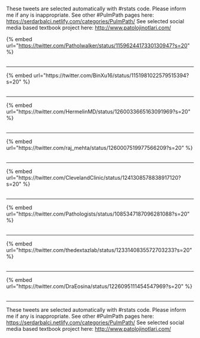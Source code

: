 

These tweets are selected automatically with #rstats code. Please inform me if any is inappropriate.
See other #PulmPath pages here: https://serdarbalci.netlify.com/categories/PulmPath/ 
See selected social media based textbook project here: http://www.patolojinotlari.com/

{% embed url="https://twitter.com/Patholwalker/status/1159624417330130947?s=20" %}<br>
<br>
<hr>
{% embed url="https://twitter.com/BinXu16/status/1151981022579515394?s=20" %}<br>
<br>
<hr>
{% embed url="https://twitter.com/HermelinMD/status/1260033665163091969?s=20" %}<br>
<br>
<hr>
{% embed url="https://twitter.com/raj_mehta/status/1260007519977566209?s=20" %}<br>
<br>
<hr>
{% embed url="https://twitter.com/ClevelandClinic/status/1241308578838917120?s=20" %}<br>
<br>
<hr>
{% embed url="https://twitter.com/Pathologists/status/1085347187096281088?s=20" %}<br>
<br>
<hr>
{% embed url="https://twitter.com/thedextazlab/status/1233140835572703233?s=20" %}<br>
<br>
<hr>
{% embed url="https://twitter.com/DraEosina/status/1226095111454547969?s=20" %}<br>
<br>
<hr>


These tweets are selected automatically with #rstats code. Please inform me if any is inappropriate.
See other #PulmPath pages here: https://serdarbalci.netlify.com/categories/PulmPath/ 
See selected social media based textbook project here: http://www.patolojinotlari.com/
